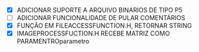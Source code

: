 - [x] ADICIONAR SUPORTE A ARQUIVO BINARIOS DE TIPO P5
- [ ] ADICIONAR FUNCIONALIDADE DE PULAR COMENTÁRIOS
- [x] FUNÇÃO EM FILEACCESSFUNCTION.H, RETORNAR STRING
- [x] IMAGEPROCESSFUCTION.H RECEBE MATRIZ COMO PARAMENTROparametro